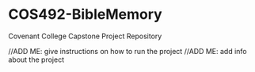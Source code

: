 # COS492-BibleMemory
Covenant College Capstone Project Repository

//ADD ME: give instructions on how to run the project
//ADD ME: add info about the project
